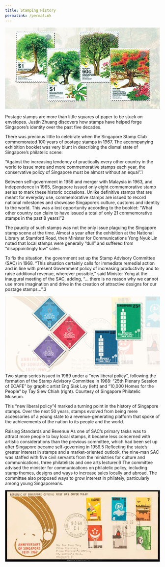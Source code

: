 ```yaml
---
title: Stamping History
permalink: /permalink
---
```

![](/images/stamp1.jpg)

Postage stamps are more than little squares of paper to be stuck on envelopes. Justin Zhuang discovers how stamps have helped forge Singapore’s identity over the past five decades.

There was precious little to celebrate when the Singapore Stamp Club commemorated 100 years of postage stamps in 1967. The accompanying exhibition booklet was very blunt in describing the dismal state of Singapore’s philatelic scene:

“Against the increasing tendency of practically every other country in the world to issue more and more commemorative stamps each year, the conservative policy of Singapore must be almost without an equal”.1

Between self-government in 1959 and merger with Malaysia in 1963, and independence in 1965, Singapore issued only eight commemorative stamp series to mark these historic occasions. Unlike definitive stamps that are meant for everyday use, commemorative stamps are issued to record national milestones and showcase Singapore’s culture, customs and identity to the world. This was a lost opportunity according to the booklet: “What other country can claim to have issued a total of only 21 commemorative stamps in the past 8 years!”2

The paucity of such stamps was not the only issue plaguing the Singapore stamp scene at the time. Almost a year after the exhibition at the National Library at Stamford Road, then Minister for Communications Yong Nyuk Lin noted that local stamps were generally “dull” and suffered from “disappointingly low” sales.

To fix the situation, the government set up the Stamp Advisory Committee (SAC) in 1968. “This situation certainly calls for immediate remedial action and in line with present Government policy of increasing productivity and to raise additional revenue, wherever possible,” said Minister Yong at the inaugural meeting of the SAC, adding, “… there is no reason why we cannot use more imagination and drive in the creation of attractive designs for our postage stamps…”.3

![](/images/stamp2.jpg)
Two stamp series issued in 1969 under a “new liberal policy”, following the formation of the Stamp Advisory Committee in 1968: “25th Plenary Session of ECAFE” by graphic artist Eng Siak Loy (left) and “10,000 Homes for the People” by Tay Siew Chiah (right). Courtesy of Singapore Philatelic Museum.

This “new liberal policy”4 marked a turning point in the history of Singapore stamps. Over the next 50 years, stamps evolved from being mere accessories of a young state to a revenue-generating platform that spoke of the achievements of the nation to its people and the world.

Raising Standards and Revenue
As one of SAC’s primary tasks was to attract more people to buy local stamps, it became less concerned with artistic considerations than the previous committee, which had been set up after Singapore became self-governing in 1959.5 Reflecting the state’s greater interest in stamps and a market-oriented outlook, the nine-man SAC was staffed with five civil servants from the ministries for culture and communications, three philatelists and one arts lecturer.6 The committee advised the minister for communications on philatelic policy, including stamp themes, designs and ways to increase sales locally and abroad. The committee also proposed ways to grow interest in philately, particularly among young Singaporeans.

![](/images/stamp3.jpg)